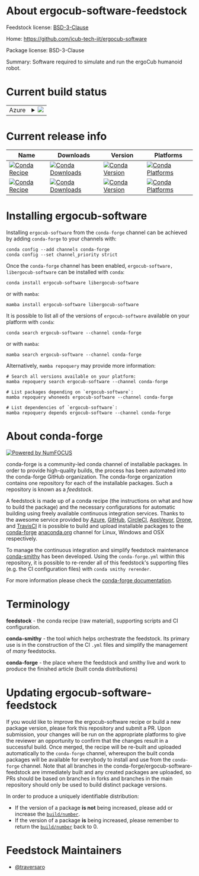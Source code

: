 About ergocub-software-feedstock
================================

Feedstock license: [BSD-3-Clause](https://github.com/conda-forge/ergocub-software-feedstock/blob/main/LICENSE.txt)

Home: https://github.com/icub-tech-iit/ergocub-software

Package license: BSD-3-Clause

Summary: Software required to simulate and run the ergoCub humanoid robot.

Current build status
====================


<table>
    
  <tr>
    <td>Azure</td>
    <td>
      <details>
        <summary>
          <a href="https://dev.azure.com/conda-forge/feedstock-builds/_build/latest?definitionId=22234&branchName=main">
            <img src="https://dev.azure.com/conda-forge/feedstock-builds/_apis/build/status/ergocub-software-feedstock?branchName=main">
          </a>
        </summary>
        <table>
          <thead><tr><th>Variant</th><th>Status</th></tr></thead>
          <tbody><tr>
              <td>linux_64</td>
              <td>
                <a href="https://dev.azure.com/conda-forge/feedstock-builds/_build/latest?definitionId=22234&branchName=main">
                  <img src="https://dev.azure.com/conda-forge/feedstock-builds/_apis/build/status/ergocub-software-feedstock?branchName=main&jobName=linux&configuration=linux%20linux_64_" alt="variant">
                </a>
              </td>
            </tr><tr>
              <td>linux_aarch64</td>
              <td>
                <a href="https://dev.azure.com/conda-forge/feedstock-builds/_build/latest?definitionId=22234&branchName=main">
                  <img src="https://dev.azure.com/conda-forge/feedstock-builds/_apis/build/status/ergocub-software-feedstock?branchName=main&jobName=linux&configuration=linux%20linux_aarch64_" alt="variant">
                </a>
              </td>
            </tr><tr>
              <td>osx_64</td>
              <td>
                <a href="https://dev.azure.com/conda-forge/feedstock-builds/_build/latest?definitionId=22234&branchName=main">
                  <img src="https://dev.azure.com/conda-forge/feedstock-builds/_apis/build/status/ergocub-software-feedstock?branchName=main&jobName=osx&configuration=osx%20osx_64_" alt="variant">
                </a>
              </td>
            </tr><tr>
              <td>osx_arm64</td>
              <td>
                <a href="https://dev.azure.com/conda-forge/feedstock-builds/_build/latest?definitionId=22234&branchName=main">
                  <img src="https://dev.azure.com/conda-forge/feedstock-builds/_apis/build/status/ergocub-software-feedstock?branchName=main&jobName=osx&configuration=osx%20osx_arm64_" alt="variant">
                </a>
              </td>
            </tr><tr>
              <td>win_64</td>
              <td>
                <a href="https://dev.azure.com/conda-forge/feedstock-builds/_build/latest?definitionId=22234&branchName=main">
                  <img src="https://dev.azure.com/conda-forge/feedstock-builds/_apis/build/status/ergocub-software-feedstock?branchName=main&jobName=win&configuration=win%20win_64_" alt="variant">
                </a>
              </td>
            </tr>
          </tbody>
        </table>
      </details>
    </td>
  </tr>
</table>

Current release info
====================

| Name | Downloads | Version | Platforms |
| --- | --- | --- | --- |
| [![Conda Recipe](https://img.shields.io/badge/recipe-ergocub--software-green.svg)](https://anaconda.org/conda-forge/ergocub-software) | [![Conda Downloads](https://img.shields.io/conda/dn/conda-forge/ergocub-software.svg)](https://anaconda.org/conda-forge/ergocub-software) | [![Conda Version](https://img.shields.io/conda/vn/conda-forge/ergocub-software.svg)](https://anaconda.org/conda-forge/ergocub-software) | [![Conda Platforms](https://img.shields.io/conda/pn/conda-forge/ergocub-software.svg)](https://anaconda.org/conda-forge/ergocub-software) |
| [![Conda Recipe](https://img.shields.io/badge/recipe-libergocub--software-green.svg)](https://anaconda.org/conda-forge/libergocub-software) | [![Conda Downloads](https://img.shields.io/conda/dn/conda-forge/libergocub-software.svg)](https://anaconda.org/conda-forge/libergocub-software) | [![Conda Version](https://img.shields.io/conda/vn/conda-forge/libergocub-software.svg)](https://anaconda.org/conda-forge/libergocub-software) | [![Conda Platforms](https://img.shields.io/conda/pn/conda-forge/libergocub-software.svg)](https://anaconda.org/conda-forge/libergocub-software) |

Installing ergocub-software
===========================

Installing `ergocub-software` from the `conda-forge` channel can be achieved by adding `conda-forge` to your channels with:

```
conda config --add channels conda-forge
conda config --set channel_priority strict
```

Once the `conda-forge` channel has been enabled, `ergocub-software, libergocub-software` can be installed with `conda`:

```
conda install ergocub-software libergocub-software
```

or with `mamba`:

```
mamba install ergocub-software libergocub-software
```

It is possible to list all of the versions of `ergocub-software` available on your platform with `conda`:

```
conda search ergocub-software --channel conda-forge
```

or with `mamba`:

```
mamba search ergocub-software --channel conda-forge
```

Alternatively, `mamba repoquery` may provide more information:

```
# Search all versions available on your platform:
mamba repoquery search ergocub-software --channel conda-forge

# List packages depending on `ergocub-software`:
mamba repoquery whoneeds ergocub-software --channel conda-forge

# List dependencies of `ergocub-software`:
mamba repoquery depends ergocub-software --channel conda-forge
```


About conda-forge
=================

[![Powered by
NumFOCUS](https://img.shields.io/badge/powered%20by-NumFOCUS-orange.svg?style=flat&colorA=E1523D&colorB=007D8A)](https://numfocus.org)

conda-forge is a community-led conda channel of installable packages.
In order to provide high-quality builds, the process has been automated into the
conda-forge GitHub organization. The conda-forge organization contains one repository
for each of the installable packages. Such a repository is known as a *feedstock*.

A feedstock is made up of a conda recipe (the instructions on what and how to build
the package) and the necessary configurations for automatic building using freely
available continuous integration services. Thanks to the awesome service provided by
[Azure](https://azure.microsoft.com/en-us/services/devops/), [GitHub](https://github.com/),
[CircleCI](https://circleci.com/), [AppVeyor](https://www.appveyor.com/),
[Drone](https://cloud.drone.io/welcome), and [TravisCI](https://travis-ci.com/)
it is possible to build and upload installable packages to the
[conda-forge](https://anaconda.org/conda-forge) [anaconda.org](https://anaconda.org/)
channel for Linux, Windows and OSX respectively.

To manage the continuous integration and simplify feedstock maintenance
[conda-smithy](https://github.com/conda-forge/conda-smithy) has been developed.
Using the ``conda-forge.yml`` within this repository, it is possible to re-render all of
this feedstock's supporting files (e.g. the CI configuration files) with ``conda smithy rerender``.

For more information please check the [conda-forge documentation](https://conda-forge.org/docs/).

Terminology
===========

**feedstock** - the conda recipe (raw material), supporting scripts and CI configuration.

**conda-smithy** - the tool which helps orchestrate the feedstock.
                   Its primary use is in the construction of the CI ``.yml`` files
                   and simplify the management of *many* feedstocks.

**conda-forge** - the place where the feedstock and smithy live and work to
                  produce the finished article (built conda distributions)


Updating ergocub-software-feedstock
===================================

If you would like to improve the ergocub-software recipe or build a new
package version, please fork this repository and submit a PR. Upon submission,
your changes will be run on the appropriate platforms to give the reviewer an
opportunity to confirm that the changes result in a successful build. Once
merged, the recipe will be re-built and uploaded automatically to the
`conda-forge` channel, whereupon the built conda packages will be available for
everybody to install and use from the `conda-forge` channel.
Note that all branches in the conda-forge/ergocub-software-feedstock are
immediately built and any created packages are uploaded, so PRs should be based
on branches in forks and branches in the main repository should only be used to
build distinct package versions.

In order to produce a uniquely identifiable distribution:
 * If the version of a package **is not** being increased, please add or increase
   the [``build/number``](https://docs.conda.io/projects/conda-build/en/latest/resources/define-metadata.html#build-number-and-string).
 * If the version of a package **is** being increased, please remember to return
   the [``build/number``](https://docs.conda.io/projects/conda-build/en/latest/resources/define-metadata.html#build-number-and-string)
   back to 0.

Feedstock Maintainers
=====================

* [@traversaro](https://github.com/traversaro/)

